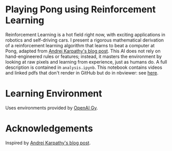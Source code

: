 # Playing Pong using Reinforcement Learning
Reinforcement Learning is a hot field right now, with exciting applications in robotics and self-driving cars. 
I present a rigorous mathematical derivation of a reinforcement learning algorithm that learns to beat a computer at Pong, 
adapted from [Andrej Karpathy's blog post](http://karpathy.github.io/2016/05/31/rl/).
This AI does not rely on hand-engineered rules or features; 
instead, it masters the environment by looking at raw pixels and learning from experience, just as humans do.
A full description is contained in `analysis.ipynb`. 
This notebook contains videos and linked pdfs that don't render in GitHub but do in nbviewer: see [here](http://nbviewer.jupyter.org/github/petermchale/pong_RL/blob/master/analysis.ipynb).

# Learning Environment
Uses environments provided by [OpenAI Gy](https://github.com/openai/gym).

# Acknowledgements
Inspired by [Andrej Karpathy's blog post](http://karpathy.github.io/2016/05/31/rl/). 


